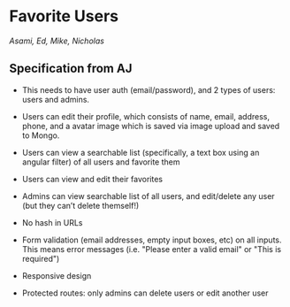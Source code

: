 # Favorite Users

_Asami, Ed, Mike, Nicholas_

## Specification from AJ

- This needs to have user auth (email/password), and 2 types of users: users and admins.

- Users can edit their profile, which consists of name, email, address, phone, and a avatar image which is saved via image upload and saved to Mongo.

- Users can view a searchable list (specifically, a text box using an angular filter) of all users and favorite them

- Users can view and edit their favorites

- Admins can view searchable list of all users, and edit/delete any user (but they can’t delete themself!)

- No hash in URLs

- Form validation (email addresses, empty input boxes, etc) on all inputs. This means error messages (i.e. "Please enter a valid email" or "This is required")

- Responsive design

- Protected routes: only admins can delete users or edit another user

